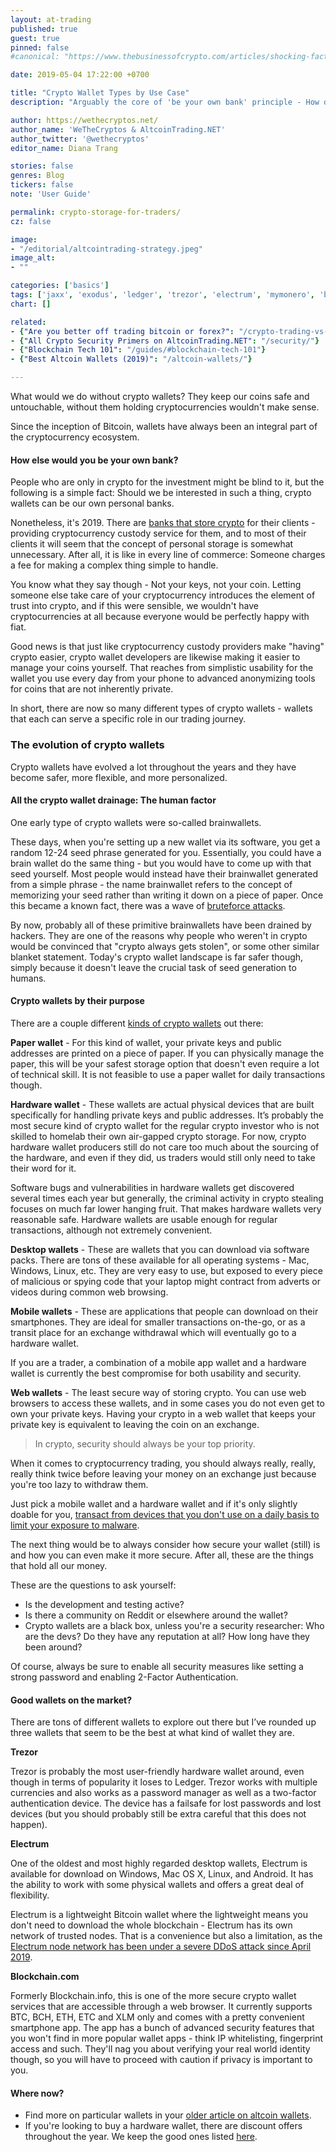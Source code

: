```yaml
---
layout: at-trading
published: true
guest: true
pinned: false
#canonical: "https://www.thebusinessofcrypto.com/articles/shocking-facts-about-cryptocurrency-heists-infographics"

date: 2019-05-04 17:22:00 +0700

title: "Crypto Wallet Types by Use Case"
description: "Arguably the core of 'be your own bank' principle - How did crypto wallets evolve and what are the features you're looking for, as a trader?"

author: https://wethecryptos.net/
author_name: 'WeTheCryptos & AltcoinTrading.NET'
author_twitter: '@wethecryptos'
editor_name: Diana Trang

stories: false
genres: Blog
tickers: false
note: 'User Guide'

permalink: crypto-storage-for-traders/
cz: false

image:
- "/editorial/altcointrading-strategy.jpeg"
image_alt:
- ""

categories: ['basics']
tags: ['jaxx', 'exodus', 'ledger', 'trezor', 'electrum', 'mymonero', 'business-of-crypto']
chart: []

related:
- {"Are you better off trading bitcoin or forex?": "/crypto-trading-vs-forex-trading-review/"}
- {"All Crypto Security Primers on AltcoinTrading.NET": "/security/"}
- {"Blockchain Tech 101": "/guides/#blockchain-tech-101"}
- {"Best Altcoin Wallets (2019)": "/altcoin-wallets/"}

---
```


What would we do without crypto wallets? They keep our coins safe and untouchable, without them holding cryptocurrencies wouldn't make sense.

Since the inception of Bitcoin, wallets have always been an integral part of the cryptocurrency ecosystem.

#### How else would you be your own bank?

People who are only in crypto for the investment might be blind to it, but the following is a simple fact: Should we be interested in such a thing, crypto wallets can be our own personal banks.

Nonetheless, it's 2019. There are [banks that store crypto](https://wethecryptos.net/banks-that-accept-bitcoins/) for their clients - providing cryptocurrency custody service for them, and to most of their clients it will seem that the concept of personal storage is somewhat unnecessary. After all, it is like in every line of commerce: Someone charges a fee for making a complex thing simple to handle.

You know what they say though - Not your keys, not your coin. Letting someone else take care of your cryptocurrency introduces the element of trust into crypto, and if this were sensible, we wouldn't have cryptocurrencies at all because everyone would be perfectly happy with fiat.

Good news is that just like cryptocurrency custody providers make "having" crypto easier, crypto wallet developers are likewise making it easier to manage your coins yourself. That reaches from simplistic usability for the wallet you use every day from your phone to advanced anonymizing tools for coins that are not inherently private.

In short, there are now so many different types of crypto wallets - wallets that each can serve a specific role in our trading journey.

### The evolution of crypto wallets

Crypto wallets have evolved a lot throughout the years and they have become safer, more flexible, and more personalized.

#### All the crypto wallet drainage: The human factor

One early type of crypto wallets were so-called brainwallets.

These days, when you're setting up a new wallet via its software, you get a random 12-24 seed phrase generated for you. Essentially, you could have a brain wallet do the same thing - but you would have to come up with that seed yourself. Most people would instead have their brainwallet generated from a simple phrase - the name brainwallet refers to the concept of memorizing your seed rather than writing it down on a piece of paper. Once this became a known fact, there was a wave of [bruteforce attacks](https://cointext.com/2013/11/04/brain-wallet-thefts-increasing/).

By now, probably all of these primitive brainwallets have been drained by hackers. They are one of the reasons why people who weren't in crypto would be convinced that "crypto always gets stolen", or some other similar blanket statement. Today's crypto wallet landscape is far safer though, simply because it doesn't leave the crucial task of seed generation to humans.

#### Crypto wallets by their purpose

There are a couple different [kinds of crypto wallets](https://wethecryptos.net/different-types-of-crypto-wallets/) out there:

**Paper wallet** - For this kind of wallet, your private keys and public addresses are printed on a piece of paper. If you can physically manage the paper, this will be your safest storage option that doesn't even require a lot of technical skill. It is not feasible to use a paper wallet for daily transactions though.

**Hardware wallet** - These wallets are actual physical devices that are built specifically for handling private keys and public addresses. It’s probably the most secure kind of crypto wallet for the regular crypto investor who is not skilled to homelab their own air-gapped crypto storage. For now, crypto hardware wallet producers still do not care too much about the sourcing of the hardware, and even if they did, us traders would still only need to take their word for it.

Software bugs and vulnerabilities in hardware wallets get discovered several times each year but generally, the criminal activity in crypto stealing focuses on much far lower hanging fruit. That makes hardware wallets very reasonable safe. Hardware wallets are usable enough for regular transactions, although not extremely convenient.

**Desktop wallets** - These are wallets that you can download via software packs. There are tons of these available for all operating systems - Mac, Windows, Linux, etc. They are very easy to use, but exposed to every piece of malicious or spying code that your laptop might contract from adverts or videos during common web browsing.

**Mobile wallets** - These are applications that people can download on their smartphones. They are ideal for smaller transactions on-the-go, or as a transit place for an exchange withdrawal which will eventually go to a hardware wallet.

If you are a trader, a combination of a mobile app wallet and a hardware wallet is currently the best compromise for both usability and security.

**Web wallets** - The least secure way of storing crypto. You can use web browsers to access these wallets, and in some cases you do not even get to own your private keys. Having your crypto in a web wallet that keeps your private key is equivalent to leaving the coin on an exchange.


> In crypto, security should always be your top priority.

When it comes to cryptocurrency trading, you should always really, really, really think twice before leaving your money on an exchange just because you're too lazy to withdraw them.

Just pick a mobile wallet and a hardware wallet and if it's only slightly doable for you, [transact from devices that you don't use on a daily basis to limit your exposure to malware](/security/device-management).

The next thing would be to always consider how secure your wallet (still) is and how you can even make it more secure. After all, these are the things that hold all our money.

These are the questions to ask yourself:

* Is the development and testing active?
* Is there a community on Reddit or elsewhere around the wallet?
* Crypto wallets are a black box, unless you're a security researcher: Who are the devs? Do they have any reputation at all? How long have they been around?

Of course, always be sure to enable all security measures like setting a strong password and enabling 2-Factor Authentication.

#### Good wallets on the market?

There are tons of different wallets to explore out there but I’ve rounded up three wallets that seem to be the best at what kind of wallet they are.

**Trezor**

Trezor is probably the most user-friendly hardware wallet around, even though in terms of popularity it loses to Ledger. Trezor works with multiple currencies and also works as a password manager as well as a two-factor authentication device. The device has a failsafe for lost passwords and lost devices (but you should probably still be extra careful that this does not happen).

**Electrum**

One of the oldest and most highly regarded desktop wallets, Electrum is available for download on Windows, Mac OS X, Linux, and Android. It has the ability to work with some physical wallets and offers a great deal of flexibility.

Electrum is a lightweight Bitcoin wallet where the lightweight means you don't need to download the whole blockchain - Electrum has its own network of trusted nodes. That is a convenience but also a limitation, as the [Electrum node network has been under a severe DDoS attack since April 2019](https://twitter.com/altcointrading_/status/1123080686288740352).

**Blockchain.com**

Formerly Blockchain.info, this is one of the more secure crypto wallet services that are accessible through a web browser. It currently supports BTC, BCH, ETH, ETC and XLM only and comes with a pretty convenient smartphone app. The app has a bunch of advanced security features that you won't find in more popular wallet apps - think IP whitelisting, fingerprint access and such. They'll nag you about verifying your real world identity though, so you will have to proceed with caution if privacy is important to you.

#### Where now?

* Find more on particular wallets in your [older article on altcoin wallets](/altcoin-wallets/).
* If you're looking to buy a hardware wallet, there are discount offers throughout the year. We keep the good ones listed [here](/blackfriday/).
